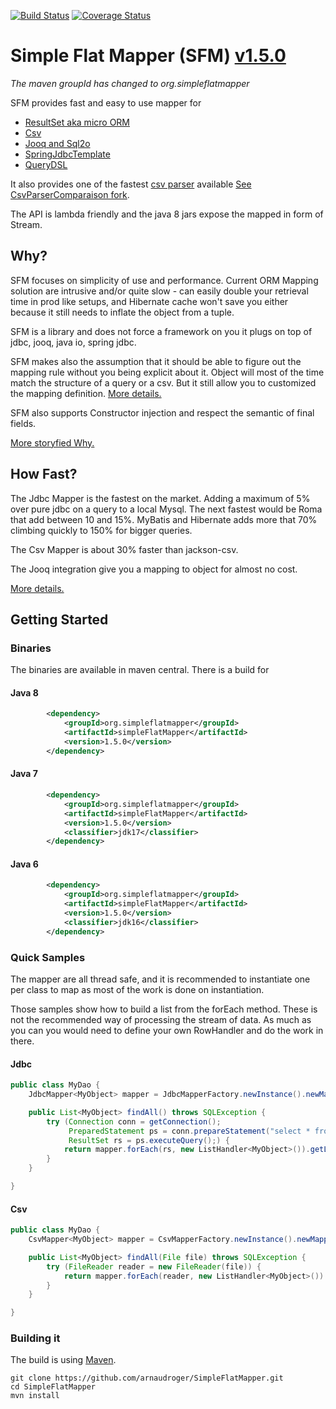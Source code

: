 [![Build Status](https://travis-ci.org/arnaudroger/SimpleFlatMapper.svg?branch=master)](https://travis-ci.org/arnaudroger/SimpleFlatMapper)
[![Coverage Status](https://img.shields.io/coveralls/arnaudroger/SimpleFlatMapper.svg)](https://coveralls.io/r/arnaudroger/SimpleFlatMapper)

# Simple Flat Mapper (SFM) [v1.5.0](https://github.com/arnaudroger/SimpleFlatMapper/wiki/SimpleFlatMapper-v1.5.0)

*The maven groupId has changed to org.simpleflatmapper*

SFM provides fast and easy to use mapper for

- [ResultSet aka micro ORM](https://github.com/arnaudroger/SimpleFlatMapper/wiki/JdbcMapper)
- [Csv](https://github.com/arnaudroger/SimpleFlatMapper/wiki/CsvParser#with-csvmapper)
- [Jooq and Sql2o](https://github.com/arnaudroger/SimpleFlatMapper/wiki/SFM-Integration-in-Jooq) 
- [SpringJdbcTemplate](src/main/java/org/sfm/jdbc/spring)
- [QueryDSL](src/main/java/org/sfm/querydsl)

It also provides one of the fastest [csv parser](https://github.com/arnaudroger/SimpleFlatMapper/wiki/CsvParser) available [See CsvParserComparaison fork](https://github.com/arnaudroger/csv-parsers-comparison).

The API is lambda friendly and the java 8 jars expose the mapped in form of Stream.

## Why?

SFM focuses on simplicity of use and performance. Current ORM Mapping solution are intrusive and/or quite slow -
can easily double your retrieval time in prod like setups, and Hibernate cache won't save you either because it
still needs to inflate the object from a tuple.

SFM is a library and does not force a framework on you it plugs on top of jdbc, jooq, java io, spring jdbc.

SFM makes also the assumption that it should be able to figure out the mapping rule without you being explicit about it.
Object will most of the time match the structure of a query or a csv. But it still allow you to customized the mapping
definition. [More details.](https://github.com/arnaudroger/SimpleFlatMapper/wiki/Property-Mapping)

SFM also supports Constructor injection and respect the semantic of final fields.

[More storyfied Why.](https://github.com/arnaudroger/SimpleFlatMapper/wiki/Why-extended-version)

## How Fast?

The Jdbc Mapper is the fastest on the market. Adding a maximum of 5% over pure jdbc on a query to a local Mysql. The next
fastest would be Roma that add between 10 and 15%. MyBatis and Hibernate adds more that 70% climbing quickly to 150%
for bigger queries.

The Csv Mapper is about 30% faster than jackson-csv.

The Jooq integration give you a mapping to object for almost no cost.

[More details.](https://github.com/arnaudroger/SimpleFlatMapper/wiki/Performance-Java-7)

## Getting Started

### Binaries

The binaries are available in maven central. There is a build for

#### Java 8

```xml
		<dependency>
			<groupId>org.simpleflatmapper</groupId>
			<artifactId>simpleFlatMapper</artifactId>
			<version>1.5.0</version>
		</dependency>
```

#### Java 7

```xml
		<dependency>
			<groupId>org.simpleflatmapper</groupId>
			<artifactId>simpleFlatMapper</artifactId>
			<version>1.5.0</version>
			<classifier>jdk17</classifier>
		</dependency>
```

#### Java 6

```xml
		<dependency>
			<groupId>org.simpleflatmapper</groupId>
			<artifactId>simpleFlatMapper</artifactId>
			<version>1.5.0</version>
			<classifier>jdk16</classifier>
		</dependency>
```

### Quick Samples

The mapper are all thread safe, and it is recommended to instantiate one per class to map as most of the work is done on
instantiation.

Those samples show how to build a list from the forEach method. These is not the recommended way of processing the
stream of data. As much as you can you would need to define your own RowHandler and do the work in there.

#### Jdbc

```java
public class MyDao {
	JdbcMapper<MyObject> mapper = JdbcMapperFactory.newInstance().newMapper(MyObject.class);

	public List<MyObject> findAll() throws SQLException {
		try (Connection conn = getConnection();
		     PreparedStatement ps = conn.prepareStatement("select * from my_table");
		     ResultSet rs = ps.executeQuery();) {
			return mapper.forEach(rs, new ListHandler<MyObject>()).getList();
		}
	}

}
```

#### Csv

```java
public class MyDao {
	CsvMapper<MyObject> mapper = CsvMapperFactory.newInstance().newMapper(MyObject.class);

	public List<MyObject> findAll(File file) throws SQLException {
		try (FileReader reader = new FileReader(file)) {
			return mapper.forEach(reader, new ListHandler<MyObject>()).getList();
		}
	}

}
```

### Building it

The build is using [Maven](http://maven.apache.org/).

```
git clone https://github.com/arnaudroger/SimpleFlatMapper.git
cd SimpleFlatMapper
mvn install
```
